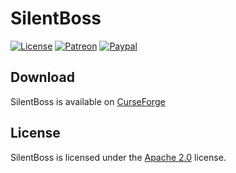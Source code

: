 # SilentBoss

[![License](https://lxgaming.github.io/badges/License-Apache%202.0-blue.svg)](https://www.apache.org/licenses/LICENSE-2.0)
[![Patreon](https://lxgaming.github.io/badges/Patreon-donate-yellow.svg)](https://www.patreon.com/lxgaming)
[![Paypal](https://lxgaming.github.io/badges/Paypal-donate-yellow.svg)](https://www.paypal.com/cgi-bin/webscr?cmd=_s-xclick&hosted_button_id=CZUUA6LE7YS44&item_name=SilentBoss+(from+GitHub.com))

## Download
SilentBoss is available on [CurseForge](https://minecraft.curseforge.com/projects/silentboss)

## License
SilentBoss is licensed under the [Apache 2.0](https://www.apache.org/licenses/LICENSE-2.0) license.
